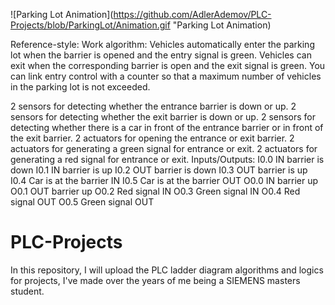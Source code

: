![Parking Lot Animation](https://github.com/AdlerAdemov/PLC-Projects/blob/ParkingLot/Animation.gif "Parking Lot Animation)

Reference-style: Work algorithm: Vehicles automatically enter the parking lot when the barrier is opened and the entry signal is green. Vehicles can exit when the corresponding barrier is open and the exit signal is green. You can link entry control with a counter so that a maximum number of vehicles in the parking lot is not exceeded.

2 sensors for detecting whether the entrance barrier is down or up.
2 sensors for detecting whether the exit barrier is down or up.
2 sensors for detecting whether there is a car in front of the entrance barrier or in front of the exit barrier.
2 actuators for opening the entrance or exit barrier.
2 actuators for generating a green signal for entrance or exit.
2 actuators for generating a red signal for entrance or exit.
Inputs/Outputs: I0.0	IN barrier is down I0.1	IN barrier is up I0.2	OUT barrier is down I0.3	OUT barrier is up I0.4	Car is at the barrier IN I0.5	Car is at the barrier OUT O0.0	IN barrier up O0.1	OUT barrier up O0.2	Red signal IN O0.3	Green signal IN O0.4 Red signal OUT O0.5	Green signal OUT

# PLC-Projects
In this repository, I will upload the PLC ladder diagram algorithms and logics for projects, I've made over the years of me being a SIEMENS masters student.
